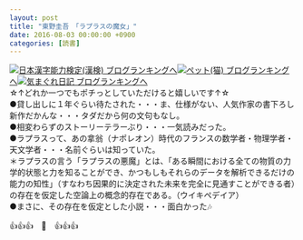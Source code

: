 ```yaml
---
layout: post
title: "東野圭吾　「ラプラスの魔女」"
date: 2016-08-03 00:00:00 +0900
categories: [読書]
---
```


[![](/syuusyuu9701/assets/images/東野圭吾-「ラプラスの魔女」-br_c_3028_1.gif)](http://blog.with2.net/link.php?1659096:3028 "日本漢字能力検定(漢検) ブログランキングへ")[日本漢字能力検定(漢検) ブログランキングへ](http://blog.with2.net/link.php?1659096:3028)[![](/syuusyuu9701/assets/images/東野圭吾-「ラプラスの魔女」-br_c_1348_1.gif)](http://blog.with2.net/link.php?1659096:1348 "ペット(猫) ブログランキングへ")[ペット(猫) ブログランキングへ](http://blog.with2.net/link.php?1659096:1348)[![](/syuusyuu9701/assets/images/東野圭吾-「ラプラスの魔女」-br_c_9257_1.gif)](http://blog.with2.net/link.php?1659096:9257 "気まぐれ日記 ブログランキングへ")[気まぐれ日記 ブログランキングへ](http://blog.with2.net/link.php?1659096:9257)  
☆↑どれか一つでもポチっとしていただけると嬉しいです↑☆  
●貸し出しに１年ぐらい待たされた・・・ま、仕様がない、人気作家の書下ろし新作だかんな・・・タダだから何の文句もなし。  
●相変わらずのストーリーテラーぶり・・・一気読みだった。  
●ラプラスって、あの拿翁（ナポレオン）時代のフランスの数学者・物理学者・天文学者・・・名前ぐらいは知っていた。  
＊ラプラスの言う「ラプラスの悪魔」とは、「ある瞬間における全ての物質の力学的状態と力を知ることができ、かつもしもそれらのデータを解析できるだけの能力の知性」（すなわち因果的に決定された未来を完全に見通すことができる者）の存在を仮定した空論上の概念的存在である。（ウイキペデイア）  
●まさに、その存在を仮定とした小説・・・面白かった🎶  
  
👍👍👍　🐒　👍👍👍  